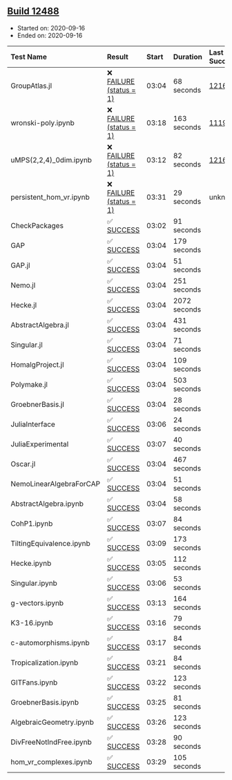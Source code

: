 ## [Build 12488](https://oscarci.mathematik.uni-kl.de/job/oscar/12488/)

* Started on: 2020-09-16
* Ended on: 2020-09-16

| Test Name    | Result | Start | Duration | Last Success | First Failure |
|:-------------|:-------|:------|:---------|:-------------|:--------------|
| GroupAtlas.jl | ❌ [FAILURE (status = 1)](https://oscarci.mathematik.uni-kl.de/job/oscar/12488/artifact/logs/build-12488/GroupAtlas.jl.log) | 03:04 | 68 seconds | [12167](https://oscarci.mathematik.uni-kl.de/job/oscar/12167/) | [12168](https://oscarci.mathematik.uni-kl.de/job/oscar/12168/) |
| wronski-poly.ipynb | ❌ [FAILURE (status = 1)](https://oscarci.mathematik.uni-kl.de/job/oscar/12488/artifact/logs/build-12488/wronski-poly.ipynb.log) | 03:18 | 163 seconds | [11192](https://oscarci.mathematik.uni-kl.de/job/oscar/11192/) | [11193](https://oscarci.mathematik.uni-kl.de/job/oscar/11193/) |
| uMPS(2,2,4)_0dim.ipynb | ❌ [FAILURE (status = 1)](https://oscarci.mathematik.uni-kl.de/job/oscar/12488/artifact/logs/build-12488/uMPS-2-2-4-_0dim.ipynb.log) | 03:12 | 82 seconds | [12167](https://oscarci.mathematik.uni-kl.de/job/oscar/12167/) | [12168](https://oscarci.mathematik.uni-kl.de/job/oscar/12168/) |
| persistent_hom_vr.ipynb | ❌ [FAILURE (status = 1)](https://oscarci.mathematik.uni-kl.de/job/oscar/12488/artifact/logs/build-12488/persistent_hom_vr.ipynb.log) | 03:31 | 29 seconds | unknown | unknown |
| CheckPackages | ✅ [SUCCESS](https://oscarci.mathematik.uni-kl.de/job/oscar/12488/artifact/logs/build-12488/CheckPackages.log) | 03:02 | 91 seconds |  |  |
| GAP | ✅ [SUCCESS](https://oscarci.mathematik.uni-kl.de/job/oscar/12488/artifact/logs/build-12488/GAP.log) | 03:04 | 179 seconds |  |  |
| GAP.jl | ✅ [SUCCESS](https://oscarci.mathematik.uni-kl.de/job/oscar/12488/artifact/logs/build-12488/GAP.jl.log) | 03:04 | 51 seconds |  |  |
| Nemo.jl | ✅ [SUCCESS](https://oscarci.mathematik.uni-kl.de/job/oscar/12488/artifact/logs/build-12488/Nemo.jl.log) | 03:04 | 251 seconds |  |  |
| Hecke.jl | ✅ [SUCCESS](https://oscarci.mathematik.uni-kl.de/job/oscar/12488/artifact/logs/build-12488/Hecke.jl.log) | 03:04 | 2072 seconds |  |  |
| AbstractAlgebra.jl | ✅ [SUCCESS](https://oscarci.mathematik.uni-kl.de/job/oscar/12488/artifact/logs/build-12488/AbstractAlgebra.jl.log) | 03:04 | 431 seconds |  |  |
| Singular.jl | ✅ [SUCCESS](https://oscarci.mathematik.uni-kl.de/job/oscar/12488/artifact/logs/build-12488/Singular.jl.log) | 03:04 | 71 seconds |  |  |
| HomalgProject.jl | ✅ [SUCCESS](https://oscarci.mathematik.uni-kl.de/job/oscar/12488/artifact/logs/build-12488/HomalgProject.jl.log) | 03:04 | 109 seconds |  |  |
| Polymake.jl | ✅ [SUCCESS](https://oscarci.mathematik.uni-kl.de/job/oscar/12488/artifact/logs/build-12488/Polymake.jl.log) | 03:04 | 503 seconds |  |  |
| GroebnerBasis.jl | ✅ [SUCCESS](https://oscarci.mathematik.uni-kl.de/job/oscar/12488/artifact/logs/build-12488/GroebnerBasis.jl.log) | 03:04 | 28 seconds |  |  |
| JuliaInterface | ✅ [SUCCESS](https://oscarci.mathematik.uni-kl.de/job/oscar/12488/artifact/logs/build-12488/JuliaInterface.log) | 03:06 | 24 seconds |  |  |
| JuliaExperimental | ✅ [SUCCESS](https://oscarci.mathematik.uni-kl.de/job/oscar/12488/artifact/logs/build-12488/JuliaExperimental.log) | 03:07 | 40 seconds |  |  |
| Oscar.jl | ✅ [SUCCESS](https://oscarci.mathematik.uni-kl.de/job/oscar/12488/artifact/logs/build-12488/Oscar.jl.log) | 03:04 | 467 seconds |  |  |
| NemoLinearAlgebraForCAP | ✅ [SUCCESS](https://oscarci.mathematik.uni-kl.de/job/oscar/12488/artifact/logs/build-12488/NemoLinearAlgebraForCAP.log) | 03:04 | 51 seconds |  |  |
| AbstractAlgebra.ipynb | ✅ [SUCCESS](https://oscarci.mathematik.uni-kl.de/job/oscar/12488/artifact/logs/build-12488/AbstractAlgebra.ipynb.log) | 03:04 | 58 seconds |  |  |
| CohP1.ipynb | ✅ [SUCCESS](https://oscarci.mathematik.uni-kl.de/job/oscar/12488/artifact/logs/build-12488/CohP1.ipynb.log) | 03:07 | 84 seconds |  |  |
| TiltingEquivalence.ipynb | ✅ [SUCCESS](https://oscarci.mathematik.uni-kl.de/job/oscar/12488/artifact/logs/build-12488/TiltingEquivalence.ipynb.log) | 03:09 | 173 seconds |  |  |
| Hecke.ipynb | ✅ [SUCCESS](https://oscarci.mathematik.uni-kl.de/job/oscar/12488/artifact/logs/build-12488/Hecke.ipynb.log) | 03:05 | 112 seconds |  |  |
| Singular.ipynb | ✅ [SUCCESS](https://oscarci.mathematik.uni-kl.de/job/oscar/12488/artifact/logs/build-12488/Singular.ipynb.log) | 03:06 | 53 seconds |  |  |
| g-vectors.ipynb | ✅ [SUCCESS](https://oscarci.mathematik.uni-kl.de/job/oscar/12488/artifact/logs/build-12488/g-vectors.ipynb.log) | 03:13 | 164 seconds |  |  |
| K3-16.ipynb | ✅ [SUCCESS](https://oscarci.mathematik.uni-kl.de/job/oscar/12488/artifact/logs/build-12488/K3-16.ipynb.log) | 03:16 | 79 seconds |  |  |
| c-automorphisms.ipynb | ✅ [SUCCESS](https://oscarci.mathematik.uni-kl.de/job/oscar/12488/artifact/logs/build-12488/c-automorphisms.ipynb.log) | 03:17 | 84 seconds |  |  |
| Tropicalization.ipynb | ✅ [SUCCESS](https://oscarci.mathematik.uni-kl.de/job/oscar/12488/artifact/logs/build-12488/Tropicalization.ipynb.log) | 03:21 | 84 seconds |  |  |
| GITFans.ipynb | ✅ [SUCCESS](https://oscarci.mathematik.uni-kl.de/job/oscar/12488/artifact/logs/build-12488/GITFans.ipynb.log) | 03:22 | 123 seconds |  |  |
| GroebnerBasis.ipynb | ✅ [SUCCESS](https://oscarci.mathematik.uni-kl.de/job/oscar/12488/artifact/logs/build-12488/GroebnerBasis.ipynb.log) | 03:25 | 81 seconds |  |  |
| AlgebraicGeometry.ipynb | ✅ [SUCCESS](https://oscarci.mathematik.uni-kl.de/job/oscar/12488/artifact/logs/build-12488/AlgebraicGeometry.ipynb.log) | 03:26 | 123 seconds |  |  |
| DivFreeNotIndFree.ipynb | ✅ [SUCCESS](https://oscarci.mathematik.uni-kl.de/job/oscar/12488/artifact/logs/build-12488/DivFreeNotIndFree.ipynb.log) | 03:28 | 90 seconds |  |  |
| hom_vr_complexes.ipynb | ✅ [SUCCESS](https://oscarci.mathematik.uni-kl.de/job/oscar/12488/artifact/logs/build-12488/hom_vr_complexes.ipynb.log) | 03:29 | 105 seconds |  |  |
